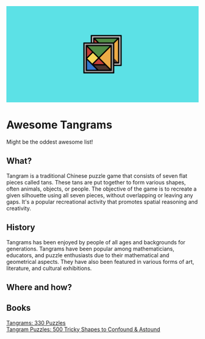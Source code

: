 ![tangrams](https://github.com/aidanastridge/awesome-tangrams/blob/main/awesome-tangrams-banner.png)

# Awesome Tangrams

Might be the oddest awesome list!

## What? 

Tangram is a traditional Chinese puzzle game that consists of seven flat pieces called tans. These tans are put together to form various shapes, often animals, objects, or people. The objective of the game is to recreate a given silhouette using all seven pieces, without overlapping or leaving any gaps. It's a popular recreational activity that promotes spatial reasoning and creativity. 

## History

Tangrams has been enjoyed by people of all ages and backgrounds for generations. Tangrams have been popular among mathematicians, educators, and puzzle enthusiasts due to their mathematical and geometrical aspects. They have also been featured in various forms of art, literature, and cultural exhibitions. 

## Where and how?

## Books

[Tangrams: 330 Puzzles](https://www.amazon.com/Tangrams-Puzzles-Dover-Recreational-Math/dp/0486214834/ref=sr_1_4?keywords=tangram+puzzles&qid=1692383585&s=books&sr=1-4)  
[Tangram Puzzles: 500 Tricky Shapes to Confound & Astound](https://www.amazon.com/Tangram-Puzzles-Confound-Astound-Tangrams/dp/080697589X/ref=sr_1_5?keywords=tangram+puzzles&qid=1692383585&s=books&sr=1-5)
